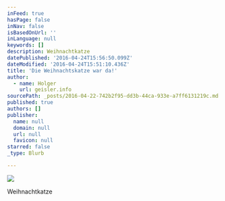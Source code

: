 ```yaml
---
inFeed: true
hasPage: false
inNav: false
isBasedOnUrl: ''
inLanguage: null
keywords: []
description: Weihnachtkatze
datePublished: '2016-04-24T15:56:50.099Z'
dateModified: '2016-04-24T15:51:10.436Z'
title: 'Die Weihnachtskatze war da!'
author:
  - name: Holger
    url: geisler.info
sourcePath: _posts/2016-04-22-742b2f95-dd3b-44ca-933e-a7ff6131219c.md
published: true
authors: []
publisher:
  name: null
  domain: null
  url: null
  favicon: null
starred: false
_type: Blurb

---
```

![](https://the-grid-user-content.s3-us-west-2.amazonaws.com/567ef4c7-1729-4f7d-bf4f-247f08acbeb5.jpg)

Weihnachtkatze